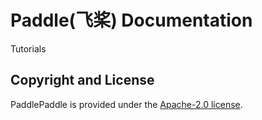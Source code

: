# Paddle(飞桨) Documentation

Tutorials

## Copyright and License
PaddlePaddle is provided under the [Apache-2.0 license](LICENSE).
